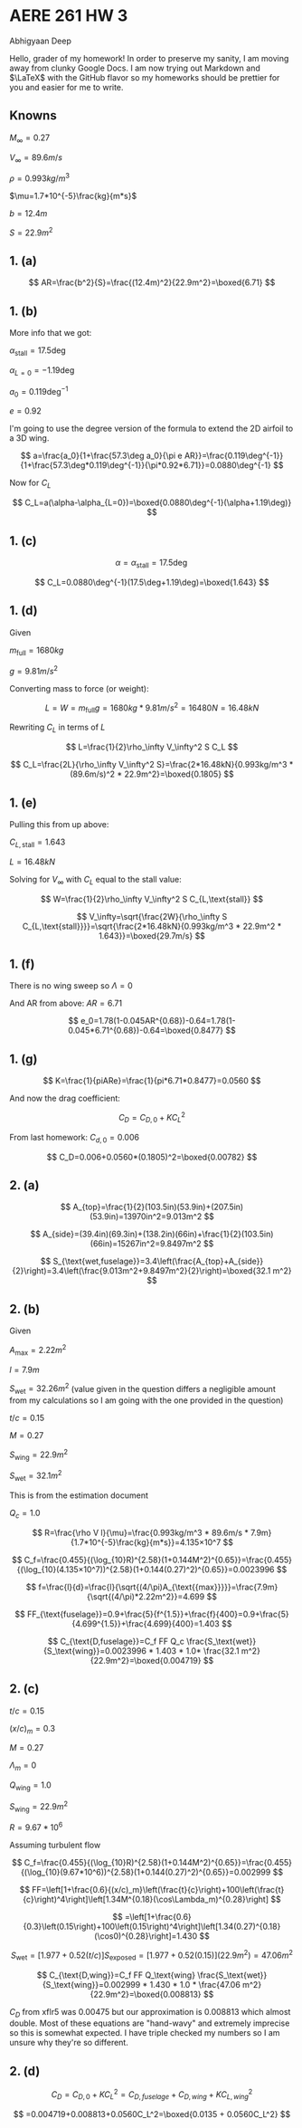 # AERE 261 HW 3

Abhigyaan Deep

Hello, grader of my homework! In order to preserve my sanity, I am moving away from clunky Google Docs. I am now trying out Markdown and $\LaTeX$ with the GitHub flavor so my homeworks should be prettier for you and easier for me to write.

## Knowns

$M_{\infty}=0.27$

$V_{\infty}=89.6m/s$

$\rho=0.993kg/m^3$

$\mu=1.7*10^{-5}\frac{kg}{m*s}$

$b=12.4m$

$S=22.9m^2$

## 1. (a)

$$
AR=\frac{b^2}{S}=\frac{(12.4m)^2}{22.9m^2}=\boxed{6.71}
$$

## 1. (b)

More info that we got:

$\alpha_{\text{stall}}=17.5\deg$

$\alpha_{L=0}=-1.19\deg$

$a_0=0.119\deg^{-1}$

$e=0.92$

I'm going to use the degree version of the formula to extend the 2D airfoil to a 3D wing.

$$
a=\frac{a_0}{1+\frac{57.3\deg a_0}{\pi e AR}}=\frac{0.119\deg^{-1}}{1+\frac{57.3\deg*0.119\deg^{-1}}{\pi*0.92*6.71}}=0.0880\deg^{-1}
$$

Now for $C_L$

$$
C_L=a(\alpha-\alpha_{L=0})=\boxed{0.0880\deg^{-1}(\alpha+1.19\deg)}
$$

## 1. (c)

$$
\alpha=\alpha_{\text{stall}}=17.5\deg
$$

$$
C_L=0.0880\deg^{-1}(17.5\deg+1.19\deg)=\boxed{1.643}
$$

## 1. (d)

Given

$m_\text{full}=1680kg$

$g=9.81m/s^2$

Converting mass to force (or weight):

$$
L=W=m_\text{full}g=1680kg*9.81m/s^2=16480N=16.48kN
$$

Rewriting $C_L$ in terms of $L$

$$
L=\frac{1}{2}\rho_\infty V_\infty^2 S C_L
$$

$$
C_L=\frac{2L}{\rho_\infty V_\infty^2 S}=\frac{2*16.48kN}{0.993kg/m^3 * (89.6m/s)^2 * 22.9m^2}=\boxed{0.1805}
$$

## 1. (e)

Pulling this from up above:

$C_{L,\text{stall}}=1.643$

$L=16.48kN$

Solving for $V_\infty$ with $C_L$ equal to the stall value:

$$
W=\frac{1}{2}\rho_\infty V_\infty^2 S C_{L,\text{stall}}
$$

$$
V_\infty=\sqrt{\frac{2W}{\rho_\infty S C_{L,\text{stall}}}}=\sqrt{\frac{2*16.48kN}{0.993kg/m^3 * 22.9m^2 * 1.643}}=\boxed{29.7m/s}
$$

## 1. (f)

There is no wing sweep so $\Lambda=0$

And AR from above: $AR=6.71$

$$
e_0=1.78(1-0.045AR^{0.68})-0.64=1.78(1-0.045*6.71^{0.68})-0.64=\boxed{0.8477}
$$

## 1. (g)

$$
K=\frac{1}{piARe}=\frac{1}{pi*6.71*0.8477}=0.0560
$$

And now the drag coefficient:

$$
C_D=C_{D,0}+KC_L^2
$$

From last homework: $C_{d,0}=0.006$

$$
C_D=0.006+0.0560*(0.1805)^2=\boxed{0.00782}
$$

## 2. (a)

$$
A_{top}=\frac{1}{2}(103.5in)(53.9in)+(207.5in)(53.9in)=13970in^2=9.013m^2
$$

$$
A_{side}=(39.4in)(69.3in)+(138.2in)(66in)+\frac{1}{2}(103.5in)(66in)=15267in^2=9.8497m^2
$$

$$
S_{\text{wet,fuselage}}=3.4\left(\frac{A_{top}+A_{side}}{2}\right)=3.4\left(\frac{9.013m^2+9.8497m^2}{2}\right)=\boxed{32.1 m^2}
$$

## 2. (b)

Given

$A_{\text{{max}}}=2.22m^2$

$l=7.9m$

$S_\text{wet}=32.26 m^2$ (value given in the question differs a negligible amount from my calculations so I am going with the one provided in the question)

$t/c=0.15$

$M=0.27$

$S_\text{wing}=22.9m^2$

$S_{\text{wet}}=32.1 m^2$

This is from the estimation document

$Q_c=1.0$

$$
R=\frac{\rho V l}{\mu}=\frac{0.993kg/m^3 * 89.6m/s * 7.9m}{1.7*10^{-5}\frac{kg}{m*s}}=4.135×10^7
$$

$$
C_f=\frac{0.455}{(\log_{10}R)^{2.58}(1+0.144M^2)^{0.65}}=\frac{0.455}{(\log_{10}(4.135×10^7))^{2.58}(1+0.144(0.27)^2)^{0.65}}=0.0023996
$$

$$
f=\frac{l}{d}=\frac{l}{\sqrt{(4/\pi)A_{\text{{max}}}}}=\frac{7.9m}{\sqrt{(4/\pi)*2.22m^2}}=4.699
$$

$$
FF_{\text{fuselage}}=0.9+\frac{5}{f^{1.5}}+\frac{f}{400}=0.9+\frac{5}{4.699^{1.5}}+\frac{4.699}{400}=1.403
$$

$$
C_{\text{D,fuselage}}=C_f FF Q_c \frac{S_\text{wet}}{S_\text{wing}}=0.0023996 * 1.403 * 1.0* \frac{32.1 m^2}{22.9m^2}=\boxed{0.004719}
$$

## 2. (c)

$t/c=0.15$

$(x/c)_m=0.3$

$M=0.27$

$\Lambda_m=0$

$Q_\text{wing}=1.0$

$S_\text{wing}=22.9m^2$

$R=9.67*10^6$

Assuming turbulent flow

$$
C_f=\frac{0.455}{(\log_{10}R)^{2.58}(1+0.144M^2)^{0.65}}=\frac{0.455}{(\log_{10}(9.67*10^6))^{2.58}(1+0.144(0.27)^2)^{0.65}}=0.002999
$$

$$
FF=\left[1+\frac{0.6}{(x/c)_m}\left(\frac{t}{c}\right)+100\left(\frac{t}{c}\right)^4\right]\left[1.34M^{0.18}(\cos\Lambda_m)^{0.28}\right]
$$

$$
=\left[1+\frac{0.6}{0.3}\left(0.15\right)+100\left(0.15\right)^4\right]\left[1.34(0.27)^{0.18}(\cos0)^{0.28}\right]=1.430
$$

$$
S_\text{wet}=[1.977+0.52(t/c)]S_\text{exposed}=[1.977+0.52(0.15)](22.9m^2)=47.06 m^2
$$

$$
C_{\text{D,wing}}=C_f FF Q_\text{wing} \frac{S_\text{wet}}{S_\text{wing}}=0.002999 * 1.430 * 1.0 * \frac{47.06 m^2}{22.9m^2}=\boxed{0.008813}
$$

$C_D$ from xflr5 was $0.00475$ but our approximation is $0.008813$ which almost double. Most of these equations are "hand-wavy" and extremely imprecise so this is somewhat expected. I have triple checked my numbers so I am unsure why they're so different.

## 2. (d)

$$
C_D=C_{D,0}+KC_L^2=C_{D,fuselage}+C_{D,wing}+KC_{L,wing}^2
$$

$$
=0.004719+0.008813+0.0560C_L^2=\boxed{0.0135 + 0.0560C_L^2}
$$
